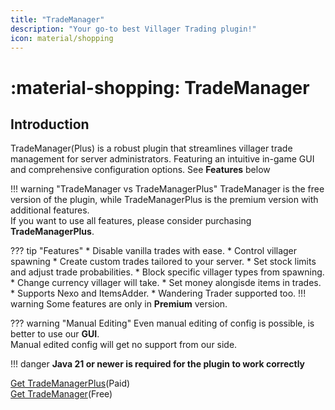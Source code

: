```yaml
---
title: "TradeManager"
description: "Your go-to best Villager Trading plugin!"
icon: material/shopping
---
```


# :material-shopping: TradeManager

## Introduction

TradeManager(Plus) is a robust plugin that streamlines villager trade management for server administrators. Featuring an intuitive in-game GUI and comprehensive configuration options.
See **Features** below


!!! warning "TradeManager vs TradeManagerPlus"
    TradeManager is the free version of the plugin, while TradeManagerPlus is the premium version with additional features.  
    If you want to use all features, please consider purchasing **TradeManagerPlus**.

??? tip "Features"
    * Disable vanilla trades with ease.
    * Control villager spawning
    * Create custom trades tailored to your server.
    * Set stock limits and adjust trade probabilities.
    * Block specific villager types from spawning.
    * Change currency villager will take.
    * Set money alongisde items in trades.
    * Supports Nexo and ItemsAdder.
    * Wandering Trader supported too.
    !!! warning
        Some features are only in **Premium** version.

??? warning "Manual Editing"
    Even manual editing of config is possible, is better to use our **GUI**.  
    Manual edited config will get no support from our side.

!!! danger
    **Java 21 or newer is required for the plugin to work correctly**

[Get TradeManagerPlus](https://www.spigotmc.org/resources/trademanagerplus-1-20-x-1-21-5-villager-trade-control-custom-item-support.122864/)(Paid)   
[Get TradeManager](https://www.spigotmc.org/resources/trademanager-1-20-x-1-21-5-villager-trade-control-custom-item-support.117737/)(Free)
